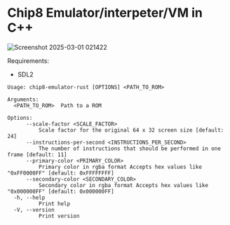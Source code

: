 # Chip8 Emulator/interpeter/VM in C++

![Screenshot 2025-03-01 021422](https://github.com/user-attachments/assets/48bf553b-528f-46e1-b544-b2db4bc08fd7)

Requirements:
  * SDL2

```
Usage: chip8-emulator-rust [OPTIONS] <PATH_TO_ROM>

Arguments:
  <PATH_TO_ROM>  Path to a ROM

Options:
      --scale-factor <SCALE_FACTOR>
          Scale factor for the original 64 x 32 screen size [default: 24]
      --instructions-per-second <INSTRUCTIONS_PER_SECOND>
          The number of instructions that should be performed in one frame [default: 11]
      --primary-color <PRIMARY_COLOR>
          Primary color in rgba format Accepts hex values like "0xFF0000FF" [default: 0xFFFFFFFF]
      --secondary-color <SECONDARY_COLOR>
          Secondary color in rgba format Accepts hex values like "0x000000FF" [default: 0x000000FF]
  -h, --help
          Print help
  -V, --version
          Print version
```
